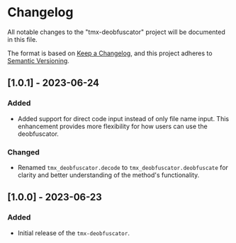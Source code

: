 # Changelog

All notable changes to the "tmx-deobfuscator" project will be documented in this file.

The format is based on [Keep a Changelog](https://keepachangelog.com/en/1.0.0/),
and this project adheres to [Semantic Versioning](https://semver.org/spec/v2.0.0.html).

## [1.0.1] - 2023-06-24

### Added
- Added support for direct code input instead of only file name input. This enhancement provides more flexibility for how users can use the deobfuscator.

### Changed
- Renamed `tmx_deobfuscator.decode` to `tmx_deobfuscator.deobfuscate` for clarity and better understanding of the method's functionality.

## [1.0.0] - 2023-06-23

### Added
- Initial release of the `tmx-deobfuscator`.

